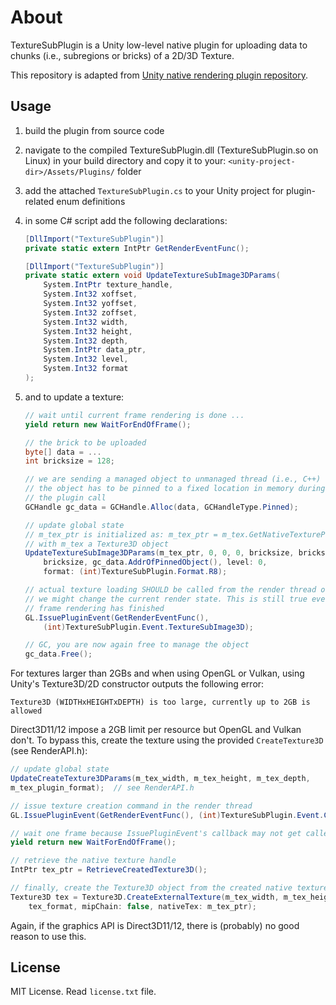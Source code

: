 # About
TextureSubPlugin is a Unity low-level native plugin for uploading data to chunks
(i.e., subregions or bricks) of a 2D/3D Texture.

This repository is adapted from [Unity native rendering plugin repository](https://github.com/Unity-Technologies/NativeRenderingPlugin/tree/master).

## Usage

1. build the plugin from source code
1. navigate to the compiled TextureSubPlugin.dll (TextureSubPlugin.so on Linux)
   in your build directory and copy it to your:
   `<unity-project-dir>/Assets/Plugins/` folder
1. add the attached `TextureSubPlugin.cs` to your Unity project for
   plugin-related enum definitions
1. in some C# script add the following declarations:

    ```csharp
    [DllImport("TextureSubPlugin")]
    private static extern IntPtr GetRenderEventFunc();

    [DllImport("TextureSubPlugin")]
    private static extern void UpdateTextureSubImage3DParams(
        System.IntPtr texture_handle,
        System.Int32 xoffset,
        System.Int32 yoffset,
        System.Int32 zoffset,
        System.Int32 width,
        System.Int32 height,
        System.Int32 depth,
        System.IntPtr data_ptr,
        System.Int32 level,
        System.Int32 format
    );
    ```

1. and to update a texture:

    ```csharp
    // wait until current frame rendering is done ...
    yield return new WaitForEndOfFrame();
    
    // the brick to be uploaded
    byte[] data = ...
    int bricksize = 128;
    
    // we are sending a managed object to unmanaged thread (i.e., C++)
    // the object has to be pinned to a fixed location in memory during
    // the plugin call
    GCHandle gc_data = GCHandle.Alloc(data, GCHandleType.Pinned);
    
    // update global state
    // m_tex_ptr is initialized as: m_tex_ptr = m_tex.GetNativeTexturePtr();
    // with m_tex a Texture3D object
    UpdateTextureSubImage3DParams(m_tex_ptr, 0, 0, 0, bricksize, bricksize,
        bricksize, gc_data.AddrOfPinnedObject(), level: 0,
        format: (int)TextureSubPlugin.Format.R8);
    
    // actual texture loading SHOULD be called from the render thread otherwise
    // we might change the current render state. This is still true even after
    // frame rendering has finished
    GL.IssuePluginEvent(GetRenderEventFunc(),
        (int)TextureSubPlugin.Event.TextureSubImage3D);
    
    // GC, you are now again free to manage the object
    gc_data.Free();
    ```

For textures larger than 2GBs and when using OpenGL or Vulkan, using Unity's
Texture3D/2D constructor outputs the following error:

```Texture3D (WIDTHxHEIGHTxDEPTH) is too large, currently up to 2GB is allowed```

Direct3D11/12 impose a 2GB limit per resource but OpenGL and Vulkan don't.
To bypass this, create the texture using the provided ```CreateTexture3D```
(see RenderAPI.h):

```csharp
// update global state
UpdateCreateTexture3DParams(m_tex_width, m_tex_height, m_tex_depth,
m_tex_plugin_format);  // see RenderAPI.h

// issue texture creation command in the render thread
GL.IssuePluginEvent(GetRenderEventFunc(), (int)TextureSubPlugin.Event.CreateTexture3D);

// wait one frame because IssuePluginEvent's callback may not get called immediately
yield return new WaitForEndOfFrame();

// retrieve the native texture handle
IntPtr tex_ptr = RetrieveCreatedTexture3D();

// finally, create the Texture3D object from the created native texture
Texture3D tex = Texture3D.CreateExternalTexture(m_tex_width, m_tex_height, m_tex_depth,
    tex_format, mipChain: false, nativeTex: m_tex_ptr);
```

Again, if the graphics API is Direct3D11/12, there is (probably) no good reason
to use this.

## License

MIT License. Read `license.txt` file.